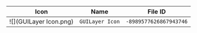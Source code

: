 | Icon | Name | File ID |
| ---  | ---  | ---     |
| ![](GUILayer Icon.png) | `GUILayer Icon` | `-8989577626867943746` |
